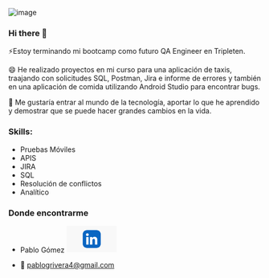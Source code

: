 ![image](https://github.com/pablogomez59/pablogomez59/assets/167910683/5a3403b2-88bc-434c-967c-024a900a2a04)





### Hi there 👋

⚡Estoy terminando mi bootcamp como futuro QA Engineer en Tripleten.

😄 He realizado proyectos en mi curso para una aplicación de taxis, traajando con solicitudes SQL, Postman, Jira e informe de errores y también en una aplicación de comida utilizando Android Studio para encontrar bugs.

🤔 Me gustaría entrar al mundo de la tecnología, aportar lo que he aprendido y demostrar que se puede hacer grandes cambios en la vida.

<!--
**pablogomez59/pablogomez59** is a ✨ _special_ ✨ repository because its `README.md` (this file) appears on your GitHub profile.

Here are some ideas to get you started:

- 🔭 I’m currently working on ...
- 🌱 I’m currently learning ...
- 👯 I’m looking to collaborate on ...
- 🤔 I’m looking for help with ...
- 💬 Ask me about ...
- 📫 How to reach me: ...
- 😄 Pronouns: ...
- ⚡ Fun fact: ...
-->
### Skills:  
- Pruebas Móviles 
- APIS  
- JIRA
- SQL     
- Resolución de conflictos
- Analítico

### Donde encontrarme

- Pablo Gómez [<img src="descarga.png" width="100"/>](https://www.linkedin.com/in/pablo-gomez-qa-engineer)
  
- 📧 pablogrivera4@gmail.com


